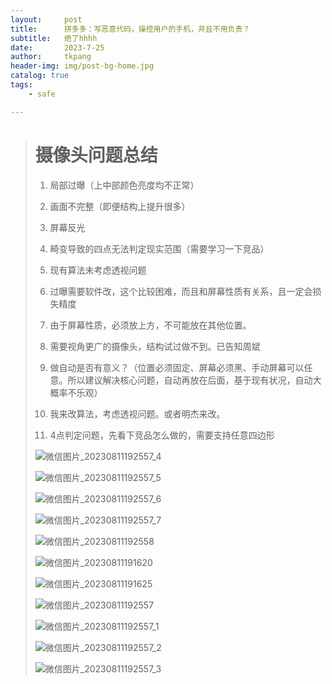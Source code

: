 ```yaml
---
layout:     post
title:      拼多多：写恶意代码，操控用户的手机，并且不用负责？
subtitle:   绝了hhhh
date:       2023-7-25
author:     tkpang
header-img: img/post-bg-home.jpg
catalog: true
tags:
    - safe

---
```




>    # 摄像头问题总结
>
>    1. 局部过曝（上中部颜色亮度均不正常）
>    2. 画面不完整（即便结构上提升很多）
>    3. 屏幕反光
>    4. 畸变导致的四点无法判定现实范围（需要学习一下竞品）
>    5. 现有算法未考虑透视问题
>
>    
>
>    1. 过曝需要软件改，这个比较困难，而且和屏幕性质有关系，且一定会损失精度
>    2. 由于屏幕性质，必须放上方，不可能放在其他位置。
>    3. 需要视角更广的摄像头，结构试过做不到。已告知周斌
>    4. 做自动是否有意义？（位置必须固定、屏幕必须黑、手动屏幕可以任意。所以建议解决核心问题，自动再放在后面，基于现有状况，自动大概率不乐观）
>    5. 我来改算法，考虑透视问题。或者明杰来改。
>    6. 4点判定问题，先看下竞品怎么做的，需要支持任意四边形
>
>    ![微信图片_20230811192557_4](https://tiankai.solar3.cn/pics/23/125120246119142234225222618166115248237250229_gopic_.jpg)
>
>    ![微信图片_20230811192557_5](https://tiankai.solar3.cn/pics/23/156442551022324095791577022587655018127_gopic_.jpg)
>
>    ![微信图片_20230811192557_6](https://tiankai.solar3.cn/pics/23/66861635615964324999768134129199226209_gopic_.jpg)
>
>    ![微信图片_20230811192557_7](https://tiankai.solar3.cn/pics/23/24463133731220924022715020094135922129628_gopic_.jpg)
>
>    ![微信图片_20230811192558](https://tiankai.solar3.cn/pics/23/15198234712553211417325491892012293127218_gopic_.jpg)
>
>    ![微信图片_20230811191620](https://tiankai.solar3.cn/pics/23/802522381501971897714016823314014920314589_gopic_.jpg)
>
>    ![微信图片_20230811191625](https://tiankai.solar3.cn/pics/23/248238764225348158512021781842919313115492_gopic_.jpg)
>
>    ![微信图片_20230811192557](https://tiankai.solar3.cn/pics/23/160227183174211642462234222129124153160_gopic_.jpg)
>
>    ![微信图片_20230811192557_1](https://tiankai.solar3.cn/pics/23/10666233418255921891192119795941606201_gopic_.jpg)
>
>    ![微信图片_20230811192557_2](https://tiankai.solar3.cn/pics/23/14567191838813410716818043127158231122122_gopic_.jpg)
>
>    ![微信图片_20230811192557_3](https://tiankai.solar3.cn/pics/23/948996210622222252935412618116716613986_gopic_.jpg)
>
>    